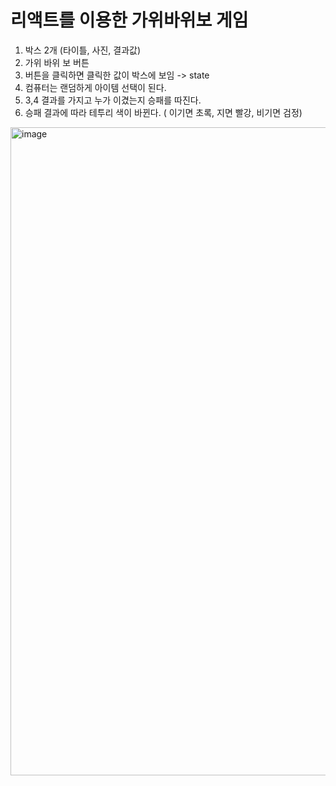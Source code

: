 # 리액트를 이용한 가위바위보 게임
1. 박스 2개 (타이틀, 사진, 결과값)
2. 가위 바위 보 버튼
3. 버튼을 클릭하면 클릭한 값이 박스에 보임 -> state
4. 컴퓨터는 랜덤하게 아이템 선택이 된다.
5. 3,4 결과를 가지고 누가 이겼는지 승패를 따진다.
6. 승패 결과에 따라 테투리 색이 바뀐다. ( 이기면 초록, 지면 빨강, 비기면 검정)

<img width="1037" alt="image" src="https://user-images.githubusercontent.com/20445415/174092847-284543ac-a911-47cf-b0eb-5da6e065a646.png">
